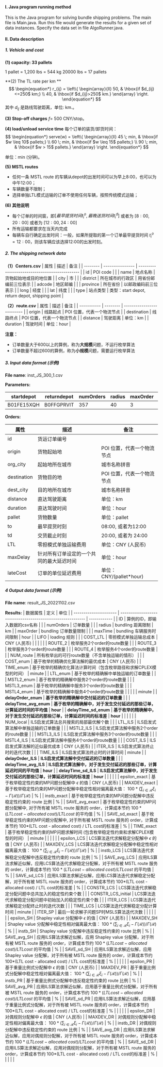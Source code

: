 #### I. Java program running method
This is the Java program for solving bundle shipping problems. 
The main file is Main.java. Run this file would generate the results for a given set of data instances.
Specify the data set in file AlgoRunner.java.

#### II. Data description

##### 1. Vehicle and cost
**(1) capacity: 33 pallets**

1 pallet = 1,200 lbs = 544 kg
20000 lbs = 17 pallets

**(2)  The TL rate per km **
$$
\begin{equation*}
 r_{ij} = 
 \left\{
 \begin{array}{ll}
 50, & \hbox{if $d_{ij}<=250$ km;} \\
 40, & \hbox{if $d_{ij}>250$ km.}
 \end{array}
 \right.
\end{equation*}
$$
其中 $d_{ij}$ 是路线驾驶距离，单位: km.。

**(3) Stop-off charges**
$f=$ 500 CNY/stop。

**(4) load/unload service time**
每个订单的装货/卸货时间：
$$
\begin{equation*}
 serve(w) = 
 \left\{
 \begin{array}{ll}
 45 \; min, & \hbox{if $w \leq 10$ pallets;} \\
 60 \; min, & \hbox{if $w \leq 15$ pallets;} \\
 90 \; min, & \hbox{if $w > 15$ pallets.}
 \end{array}
 \right.
\end{equation*}
$$

单位：min (分钟)。

**(5) MSTL routes**
- 任何一条 MSTL route 的车辆从depot的出发时间可以为早上8:00，也可以为中午12:00；
- 车辆数量不限制；
- 选择单独LTL模式运输的订单不使用任何车辆，按照传统模式运输；

**(6) 其他说明**
- 每个订单的时间窗，即$[最早提货时间 t_{i}^{o}, 最晚送货时间 t_{i}^{d}]$ 或者为 $[8:00, 20:00]$ 或者为 $[12:00, 24:00]$
- 所有运输都要求在当天内完成
- 每辆车自行确定出发时间：一般，如果所提取的第一个订单最早提货时间  $t_{i}^{o}=12:00$，则该车辆应该选择12:00的出发时刻。

##### **2. The shipping network data**
**（1）Centers.csv**
| 属性     | 描述             | 备注                                            |
| -------- | ---------------- | ----------------------------------------------- |
| id       | POI code         |                                                 |
| name     | 地点名称         | 货物起始地或目的地位置                          |
| city     | 市               |                                                 |
| district | 所在城市的行政区 | 用省份邮编前三位表示                            |
| adcode   | 地区邮编         |                                                 |
| province | 所在省份         | 以邮政编码前三位表示                            |
| long     | 经度             |                                                 |
| lat      | 纬度             |                                                 |
| type     | 站点类型         | 类型：start depot, return depot, shipping point |

**（2）route.csv**
| 属性        | 描述     | 备注                       |
| ----------- | -------- | -------------------------- |
| origin      | 线路起点 | POI 位置，代表一个物流节点 |
| destination | 线路终点 | POI 位置，代表一个物流节点 |
| distance    | 驾驶距离 | 单位：km                   |
| duration    | 驾驶时间 | 单位：hour                 |

**注意：**
- 订单数量大于600以上的算例，称为**大规模**问题，不运行枚举算法
- 订单数量不超过600的算例，称为**小规模**问题，需要运行枚举算法

##### **3. Input data format (示例)**
**File name**: inst_JS_300_1.csv

**Parameters:** 

| startdepot | returndepot | numOrders | radius | maxOrder | maxTime | LIFO |
| ---------- | ----------- | --------- | ------ | -------- | ------- | ---- |
| B01FE15XQH | B0FFGPRVIT  | 357       | 40     | 3        | 12      | 1    |

**Orders:** 

| 属性        | 描述                                     | 备注                       |
| ----------- | ---------------------------------------- | -------------------------- |
| id          | 货运订单编号                             |                            |
| origin      | 货物起始地                               | POI 位置，代表一个物流节点 |
| org_city    | 起始地所在城市                           | 城市名称拼音               |
| destination | 货物目的地                               | POI 位置，代表一个物流节点 |
| dest_city   | 目的地所在城市                           | 城市名称拼音               |
| distance    | 直达驾驶距离                             | 单位：km                   |
| duration    | 直达驾驶时间                             | 单位：hour                 |
| pallet      | 货物数量                                 | 单位：pallet               |
| to          | 最早提货时刻                             | 08:00, 或者为12:00         |
| td          | 交货截止时刻                             | 20:00, 或者为 24:00        |
| LTL         | 零担模式单独运输费用                     | 单位：CNY (人民币)         |
| maxDelay    | 针对所有订单设定的一个共同的最大延迟时间 | 单位：hour                 |
| lateCost    | 订单的单位延迟费用                       | 单位：CNY/(pallet*hour)    |

##### **4 Output data format (示例)**
**File name**: result_JS_20221102.csv

**Results:** 
| 数据属性               | 定义                                                         | 单位         |
| ---------------------- | ------------------------------------------------------------ | ------------ |
| ID                     | 算例的ID，即输入数据的csv名称                                |              |
| numOrders              | 订单数量                                                     |              |
| radius                 | bundling 距离限制                                            | km           |
| maxOrder               | bundling 订单数量限制                                        |              |
| maxTime                | bundling 车辆服务时间限制                                    | hour         |
| LIFO                   | loading 规则                                                 |              |
| COST_LTL               | 零担模式单独运输总成本                                       | CNY (人民币) |
|                        |                                                              |              |
| ROUTE_2                | 枚举服务2个order的route数量                                  |              |
| ROUTE_3                | 枚举服务3个order的route数量                                  |              |
| ROUTE_4                | 枚举服务4个order的route数量                                  |              |
| NUM_route              | 所有枚举出的可行route数量（不含单独运输的情形）              |              |
| COST_enum              | 基于枚举的精确优化算法解的最优成本                           | CNY (人民币) |
| TIME_enum              | 基于枚举的精确优化算法计算时间（包含枚举路径和求解CPLEX模型的时间） | minute       |
| LTL_enum               | 基于枚举的精确解中单独运输的订单数量                         |              |
| MSTL2_enum             | 基于枚举的精确解中服务2个order的route数量                    |              |
| MSTL3_enum             | 基于枚举的精确解中服务3个order的route数量                    |              |
| MSTL4_enum             | 基于枚举的精确解中服务4个order的route数量                    |              |
|                        |                                                              | minute       |
| **delayOrder_enum**    | **基于枚举的精确解中交付延迟的订单数量**                     |              |
| **delayTime_avg_enum** | **基于枚举的精确解中，对于发生交付延迟的那些订单，计算延迟时间的平均值** | **hour**     |
| **delayTime_sd_enum**  | **基于枚举的精确解中，对于发生交付延迟的那些订单，计算延迟时间的标准差** | **hour**     |
|                        |                                                              |              |
| NUM_local              | ILS启发式算法总共搜索的局部最优解个数                        |              |
| LTL_ILS                | ILS启发式算法解中单独运输的订单数量                          |              |
| MSTL2_ILS              | ILS启发式算法解中服务2个order的route数量                     |              |
| MSTL3_ILS              | ILS启发式算法解中服务3个order的route数量                     |              |
| MSTL4_ILS              | ILS启发式算法解中服务4个order的route数量                     |              |
| COST_ILS               | ILS启发式算法解的近似最优成本                                | CNY (人民币) |
| ITER_ILS               | ILS启发式算法终止时的迭代次数                                |              |
| TIME_ILS               | ILS启发式算法终止时的计算时间                                | minute       |
| **delayOrder_ILS**     | **ILS启发式算法解中交付延迟的订单数量**                      |              |
| **delayTime_avg_ILS**  | **ILS启发式算法解中，对于发生交付延迟的那些订单，计算延迟时间的平均值** | **hour**     |
| **delayTime_sd_ILS**   | **ILS启发式算法解中，对于发生交付延迟的那些订单，计算延迟时间的标准差** | **hour**     |
|                        |                                                              |              |
| epsilon_exact          | 基于枚举稳定性约束的MP问题分配解中 $\epsilon$ 的值           | CNY (人民币) |
| MAXDEV_exact           | 基于枚举稳定性约束的MP问题分配解中稳定性相对偏离最大值： $100*(\sum_{i\in \mathcal{R}}\xi_{i} - \Gamma(\mathcal{R})) / \Gamma(\mathcal{R})$ | %            |
| instb_exact            | 基于枚举稳定性约束的MP问题分配解中违反稳定性约束的 route 比例 | %            |
| SAVE_avg_exact         | 基于枚举稳定性约束的MP问题分配解中, 对于所有被 MSTL route 服务的 order，计算成本节约 $100*(LTL cost - allocated \; cost) / LTL cost$ 的平均值 | %            |
| SAVE_sd_exact          | 基于枚举稳定性约束的MP问题分配解中, 对于所有被 MSTL route 服务的 order，计算成本节约 100*(LTL cost - allocated cost) / LTL cost的标准差 | %            |
| TIME_exact             | 基于枚举稳定性约束的MP问题求解时间 (包含枚举稳定性约束和求解CPLEX模型的时间） | minute       |
|                        |                                                              |              |
| epsilon_LCS            | LCS算法迭代求解稳定分配解中 $\epsilon$ 的值                  | CNY (人民币) |
| MAXDEV_LCS             | LCS算法迭代求解稳定分配解中稳定性相对偏离最大值： $100*(\sum_{i\in \mathcal{R}}\xi_{i} - \Gamma(\mathcal{R})) / \Gamma(\mathcal{R})$ | %            |
| instb_LCS              | LCS算法迭代求解稳定分配解中违反稳定性约束的 route 比例       | %            |
| SAVE_avg_LCS           | 应用ILS算法求解近似解，应用LCS算法迭代求解稳定分配解，对于所有被 MSTL route 服务的 order，计算成本节约 $100*(LTL cost - allocated \; cost) / LTL cost$ 的平均值 | %            |
| SAVE_sd_LCS            | 应用ILS算法求解近似解，应用LCS算法迭代求解稳定分配解，对于所有被 MSTL route 服务的 order，计算成本节约 100*(LTL cost - allocated cost) / LTL cost的标准差 | %            |
| CONSTR_LCS             | LCS算法迭代求解稳定分配问题中总共加入的稳定性约束个数        |              |
| CONSTR_LCS_initial     | LCS算法迭代求解稳定分配问题中初始加入的稳定性约束个数        |              |
| ITER_LCS               | LCS算法迭代求解稳定分配终止时的迭代次数                      |              |
| TIME_LCS               | LCS算法迭代求解稳定分配计算时间                              | minute       |
| ITER_SP                | 最后一轮求解子问题SP时MSLS算法迭代次数                       |              |
|                        |                                                              |              |
| epsilon_SH             | Shapley value 分配解中 $\epsilon$ 的值                       | CNY (人民币) |
| MAXDEV_SH              | Shapley value  分配解中稳定性相对偏离最大值： $100*(\sum_{i\in \mathcal{R}}\xi_{i} - \Gamma(\mathcal{R})) / \Gamma(\mathcal{R})$ | %            |
| instb_SH               | Shapley value 分配解中违反稳定性约束的 route 比例            | %            |
| SAVE_avg_SH            | 应用ILS算法求解近似解，应用 Shapley value 分配解，对于所有被 MSTL route 服务的 order，计算成本节约 $100*(LTL cost - allocated \; cost) / LTL cost$ 的平均值 | %            |
| SAVE_sd_SH             | 应用ILS算法求解近似解，应用 Shapley value 分配解，对于所有被 MSTL route 服务的 order，计算成本节约 100*(LTL cost - allocated cost) / LTL cost的标准差 | %            |
|                        |                                                              |              |
| epsilon_PR             | 基于重量比例式分配解中 $\epsilon$ 的值                       | CNY (人民币) |
| MAXDEV_PR              | 基于重量比例式分配解中稳定性相对偏离最大值： $100*(\sum_{i\in \mathcal{R}}\xi_{i} - \Gamma(\mathcal{R})) / \Gamma(\mathcal{R})$ | %            |
| instb_PR               | 基于重量比例式分配解中违反稳定性约束的 route 比例            | %            |
| SAVE_avg_PR            | 应用ILS算法求解近似解，应用基于重量比例式分配解，对于所有被 MSTL route 服务的 order，计算成本节约 $100*(LTL cost - allocated \; cost) / LTL cost$ 的平均值 | %            |
| SAVE_sd_PR             | 应用ILS算法求解近似解，应用基于重量比例式分配解，对于所有被 MSTL route 服务的 order，计算成本节约 100*(LTL cost - allocated cost) / LTL cost的标准差 | %            |
|                        |                                                              |              |
| epsilon_DR             | 对偶规则分配解中 $\epsilon$ 的值                             | CNY (人民币) |
| MAXDEV_DR              | 对偶规则分配解中稳定性相对偏离最大值： $100*(\sum_{i\in \mathcal{R}}\xi_{i} - \Gamma(\mathcal{R})) / \Gamma(\mathcal{R})$ | %            |
| instb_DR               | 对偶规则分配解中违反稳定性约束的 route 比例                  | %            |
| SAVE_avg_DR            | 应用ILS算法求解近似解，应用对偶规则分配解，对于所有被 MSTL route 服务的 order，计算成本节约 $100*(LTL cost - allocated \; cost) / LTL cost$ 的平均值 | %            |
| SAVE_sd_DR             | 应用ILS算法求解近似解，应用对偶规则分配解，对于所有被 MSTL route 服务的 order，计算成本节约 100*(LTL cost - allocated cost) / LTL cost的标准差 | %            |
|                        |                                                              |              |
